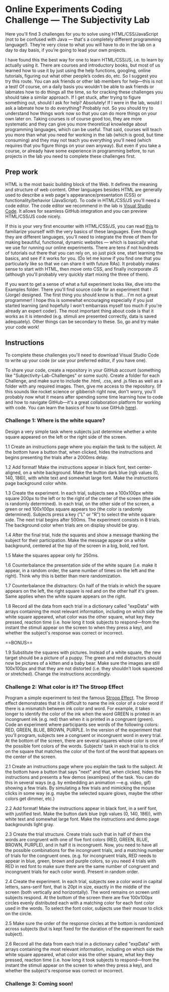# Online Experiments Coding Challenge — The Subjectivity Lab

Here you'll find 3 challenges for you to solve using HTML/CSS/JavaScript (not to be confused with Java — that's a completely different programming language!). They’re very close to what you will have to do in the lab on a day to day basis, if you’re going to lead your own projects. 

I have found this the best way for one to learn HTML/CSS/JS, i.e. to learn by actually using it. There are courses and introductory books, but most of us learned how to use it by just using the help functions, googling, online tutorials, figuring out what other people’s codes do, etc. So I suggest you try this route. You can ask friends or other lab members for help—this is not a test! Of course, on a daily basis you wouldn't be able to ask friends or labmates how to do things all the time, so for cracking these challenges you should take a similar approach. If I get stuck, after trying to figure something out, should I ask for help? Absolutely! If I were in the lab, would I ask a labmate how to do everything? Probably not. So you should try to understand how things work now so that you can do more things on your own later on. Taking courses is of course good too, they are more systematic and they can give you more theoretical knowledge about programming languages, which can be useful. That said, courses will teach you more than what you need for working in the lab (which is good, but time consuming) and they may not teach you everything you'll need (which requires that you figure things on your own anyway). But even if you take a course, or already have some experience in programming before, to run projects in the lab you need to complete these challenges first. 

## Prep work

HTML is the most basic building block of the Web. It defines the meaning and structure of web content. Other languages besides HTML are generally used to describe a web page's appearance/presentation (CSS) or functionality/behavior (JavaScript). To code in HTML/CSS/JS you'll need a code editor. The code editor we recommend in the lab is [Visual Studio Code](http://code.visualstudio.com). It allows for seamless GitHub integration and you can preview HTML/CSS/JS code nicely. 

If this is your very first encounter with HTML/CSS/JS, you can read [this](https://developer.mozilla.org/en-US/docs/Web/HTML) to familiarize yourself with the very basics of these languages. Even though they are different languages, you'll need to integrate the three of them for making beautiful, functional, dynamic websites — which is basically what we use for running our online experiments. There are tens if not hundreds of tutorials out there that you can rely on, so just pick one, start learning the basics, and see if it works for you. (Do let me konw if you find one that you particularly like so that we can share it with future RAs). It probably makes sense to start with HTML, then move onto CSS, and finally incorporate JS (although you'll probably very quickly start mixing the three of them).

If you want to get a sense of what a full experiment looks like, dive into the Examples folder. There you'll find source code for an experiment that I (Jorge) designed. The first thing you should know is that... I'm not a great programmer! I hope this is somewhat encouraging especially if you just started learning (and hopefully I won't embarrass myself too much if you're already an expert coder). The most important thing about code is that it works as it is intended (e.g. stimuli are presented correctly, data is saved adequately). Other things can be secondary to these. So, go and try make your code work!

## Instructions

To complete these challenges you'll need to download Visual Studio Code to write up your code (or use your preferred editor, if you have one). 

To share your code, create a repository in your GitHub account (something like "Subjectivity-Lab-Challenges" or some such). Create a folder for each Challenge, and make sure to include the .html, .css, and .js files as well as a folder with any required images. Then, give me access to the repository. (If this sounds like rocket science or gibberish right now, don't worry, you'll probably now what it means after spending some time learning how to code and how to navigate GitHub—it's a great collaboration platform for working with code. You can learn the basics of how to use GitHub [here](https://guides.github.com/activities/hello-world/)).


### Challenge 1: Where is the white square?

Design a very simple task where subjects just determine whether a white square appeared on the left or the right side of the screen. 

1.1 Create an instructions page where you explain the task to the subject. At the bottom have a button that, when clicked, hides the instructions and begins presenting the trials after a 2000ms delay. 

1.2 Add format! Make the instructions appear in black font, text center-aligned, on a white background. Make the button dark blue (rgb values (0, 140, 186)), with white text and somewhat large font. Make the instructions page background color white.

1.3 Create the experiment. In each trial, subjects see a 100x100px white square 200px to the left or to the right of the center of the screen (the side is randomly determined). In each trial, on the other side of the screen, a green or red 100x100px square appears too (the color is randomly determined). Subjects press a key ("L" or "R") to select the white square side. The next trial begins after 500ms. The experiment consists in 8 trials. The background color when trials are on display should be gray.

1.4 After the final trial, hide the squares and show a message thanking the subject for their participation. Make the message appear on a white background, centered at the top of the screen in a big, bold, red font.

1.5 Make the squares appear only for 250ms.

1.6 Counterbalance the presentation side of the white square (i.e. make it appear, in a random order, the same number of times on the left and the right). Think why this is better than mere randomization.

1.7 Counterbalance the distractors: On half of the trials in which the square appears on the left, the right square is red and on the other half it's green. Same applies when the white square appears on the right.

1.8 Record all the data from each trial in a dictionary called "expData" with arrays containing the most relevant information, including on which side the white square appeared, what color was the other square, what key they pressed, reaction time (i.e. how long it took subjects to respond—from the instant the stimuli appear on the screen to when they press a key), and whether the subject's response was correct or incorrect.

==BONUS==

1.9 Substitute the squares with pictures. Instead of a white square, the new target should be a picture of a puppy. The green and red distractors should now be pictures of a kitten and a baby bear. Make sure the images are still 100x100px and that they are not distorted (i.e. they shouldn't look squeezed or stretched). Change the instructions accordingly.

### Challenge 2: What color is it? The Stroop Effect

Program a simple experiment to test the famous [Stroop Effect](https://en.wikipedia.org/wiki/Stroop_effect). The Stroop effect demonstrates that it is difficult to name the ink color of a color word if there is a mismatch between ink color and word. For example, it takes longer to identify the color of the ink when the word GREEN is printed in an incongruent ink (e.g. red) than when it is printed in a congruent (green). Code an experiment where participants see words of the following colors: RED, GREEN, BLUE, BROWN, PURPLE. In the version of the experiment that you'll program, subjects see a congruent or incongruent word in every trial. At the bottom of the screen, there are several squares whose color is one of the possible font colors of the words. Subjects' task in each trial is to click on the square that matches the color of the font of the word that appears on the center of the screen. 

2.1 Create an instructions page where you explain the task to the subject. At the bottom have a button that says "next" and that, when clicked, hides the instructions and presents a few demos (examlpes) of the task. You can do this in several ways (e.g. by embedding an animation —e.g. video, gif) showing a few trials. By simulating a few trials and mimicking the mouse clicks in some way (e.g. maybe the selected square glows, maybe the other colors get dimmer, etc.)

2.2 Add format! Make the instructions appear in black font, in a serif font, with justified text. Make the button dark blue (rgb values (0, 140, 186)), with white text and somewhat large font. Make the instructions and demo page backgrounds light gray.

2.3 Create the trial structure. Create trials such that in half of them the words are congruent with one of five font colors (RED, GREEN, BLUE, BROWN, PURPLE), and in half it is incongruent. Now, you need to have all the possible combinations for the incongruent trials, and a matching number of trials for the congruent ones. (e.g. for incongruent trials, RED needs to appear in blue, green, brown and purple colors, so you need 4 trials with RED in red font to make sure there are the same number of congruent and incongruent trials for each color word). Present in random order.

2.4 Create the experiment. In each trial, subjects see a color word in capital letters, sans-serif font, that is 20pt in size, exactly in the middle of the screen (both vertically and horizontally). The word remains on screen until subjects respond. At the bottom of the screen there are five 100x100px circles evenly distributed each with a matching color for each font color used in the words. To select the font color, subjects use their mouse to click on the circle.

2.5 Make sure the order of the response circles at the bottom is randomized across subjects (but is kept fixed for the duration of the experiment for each subject).

2.6 Record all the data from each trial in a dictionary called "expData" with arrays containing the most relevant information, including on which side the white square appeared, what color was the other square, what key they pressed, reaction time (i.e. how long it took subjects to respond—from the instant the stimuli appear on the screen to when they press a key), and whether the subject's response was correct or incorrect.

### Challenge 3: Coming soon!
